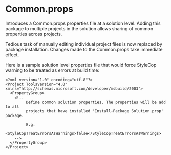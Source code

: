# Common.props


Introduces a Common.props properties file at a solution level. Adding this package to multiple projects in the solution allows sharing of common properties across projects. 

Tedious task of manually editing individual project files is now replaced by package installation. Changes made to the Common.props take immediate effect.

Here is a sample solution level properties file that would force StyleCop warning to be treated as errors at build time:

	<?xml version="1.0" encoding="utf-8"?>
	<Project ToolsVersion="4.0" xmlns="http://schemas.microsoft.com/developer/msbuild/2003">
	  <PropertyGroup>
	    <!--
	         Define common solution properties. The properties will be add to all
	         projects that have installed 'Install-Package Solution.prop' package.

	         E.g.
	         <StyleCopTreatErrorsAsWarnings>false</StyleCopTreatErrorsAsWarnings>
	    -->
	  </PropertyGroup>
	</Project>
